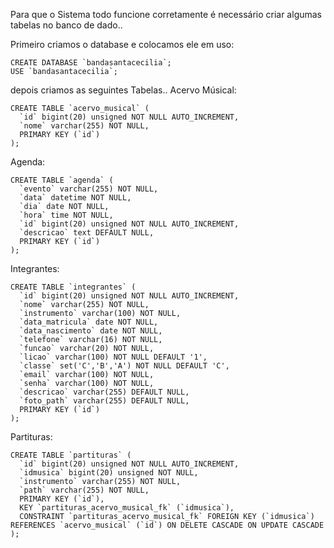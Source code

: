 Para que o Sistema todo funcione corretamente é necessário criar algumas tabelas no banco de dado..

Primeiro criamos o database e colocamos ele em uso:
```
CREATE DATABASE `bandasantacecilia`;
USE `bandasantacecilia`;
```

depois criamos as seguintes Tabelas..
Acervo Músical:
```
CREATE TABLE `acervo_musical` (
  `id` bigint(20) unsigned NOT NULL AUTO_INCREMENT,
  `nome` varchar(255) NOT NULL,
  PRIMARY KEY (`id`)
);
```

Agenda:
```
CREATE TABLE `agenda` (
  `evento` varchar(255) NOT NULL,
  `data` datetime NOT NULL,
  `dia` date NOT NULL,
  `hora` time NOT NULL,
  `id` bigint(20) unsigned NOT NULL AUTO_INCREMENT,
  `descricao` text DEFAULT NULL,
  PRIMARY KEY (`id`)
);
```

Integrantes:
```
CREATE TABLE `integrantes` (
  `id` bigint(20) unsigned NOT NULL AUTO_INCREMENT,
  `nome` varchar(255) NOT NULL,
  `instrumento` varchar(100) NOT NULL,
  `data_matricula` date NOT NULL,
  `data_nascimento` date NOT NULL,
  `telefone` varchar(16) NOT NULL,
  `funcao` varchar(20) NOT NULL,
  `licao` varchar(100) NOT NULL DEFAULT '1',
  `classe` set('C','B','A') NOT NULL DEFAULT 'C',
  `email` varchar(100) NOT NULL,
  `senha` varchar(100) NOT NULL,
  `descricao` varchar(255) DEFAULT NULL,
  `foto_path` varchar(255) DEFAULT NULL,
  PRIMARY KEY (`id`)
);
```

Partituras:
```
CREATE TABLE `partituras` (
  `id` bigint(20) unsigned NOT NULL AUTO_INCREMENT,
  `idmusica` bigint(20) unsigned NOT NULL,
  `instrumento` varchar(255) NOT NULL,
  `path` varchar(255) NOT NULL,
  PRIMARY KEY (`id`),
  KEY `partituras_acervo_musical_fk` (`idmusica`),
  CONSTRAINT `partituras_acervo_musical_fk` FOREIGN KEY (`idmusica`) REFERENCES `acervo_musical` (`id`) ON DELETE CASCADE ON UPDATE CASCADE
);
```
